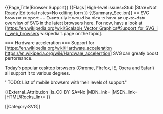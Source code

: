 {{Page_Title|Browser Support}}
{{Flags
|High-level issues=Stub
|State=Not Ready
|Editorial notes=No editing form
}}
{{Summary_Section}}
== SVG browser support ==
Eventually it would be nice to have an up-to-date overview of SVG in the latest browsers here. For now, have a look at [https://en.wikipedia.org/wiki/Scalable_Vector_Graphics#Support_for_SVG_in_web_browsers wikipedia's page on the topic].

=== Hardware acceleration ===
Support for [https://en.wikipedia.org/wiki/Hardware_acceleration https://en.wikipedia.org/wiki/Hardware_acceleration] SVG can greatly boost performance.

Today's popular desktop browsers (Chrome, Firefox, IE, Opera and Safari) all support it to various degrees.

''TODO: List of mobile browsers with their levels of support.''

{{External_Attribution
|Is_CC-BY-SA=No
|MDN_link=
|MSDN_link=
|HTML5Rocks_link=
}}

[[Category:SVG]]
